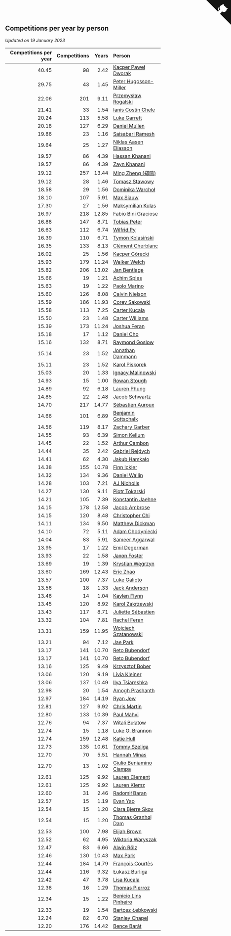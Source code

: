 ## Competitions per year by person

*Updated on 19 January 2023*

| Competitions per year | Competitions | Years | Person |
| ---: | ---: | ---: | :--- |
| 40.45 | 98 | 2.42 | [Kacper Paweł Dworak](https://www.worldcubeassociation.org/persons/2020DWOR01) |
| 29.75 | 43 | 1.45 | [Peter Hugosson-Miller](https://www.worldcubeassociation.org/persons/2021HUGO01) |
| 22.06 | 201 | 9.11 | [Przemysław Rogalski](https://www.worldcubeassociation.org/persons/2013ROGA02) |
| 21.41 | 33 | 1.54 | [Ianis Costin Chele](https://www.worldcubeassociation.org/persons/2021CHEL01) |
| 20.24 | 113 | 5.58 | [Luke Garrett](https://www.worldcubeassociation.org/persons/2017GARR05) |
| 20.18 | 127 | 6.29 | [Daniel Mullen](https://www.worldcubeassociation.org/persons/2016MULL04) |
| 19.86 | 23 | 1.16 | [Saisabari Ramesh](https://www.worldcubeassociation.org/persons/2021RAME01) |
| 19.64 | 25 | 1.27 | [Niklas Aasen Eliasson](https://www.worldcubeassociation.org/persons/2021ELIA01) |
| 19.57 | 86 | 4.39 | [Hassan Khanani](https://www.worldcubeassociation.org/persons/2018KHAN26) |
| 19.57 | 86 | 4.39 | [Zayn Khanani](https://www.worldcubeassociation.org/persons/2018KHAN28) |
| 19.12 | 257 | 13.44 | [Ming Zheng (郑鸣)](https://www.worldcubeassociation.org/persons/2009ZHEN11) |
| 19.12 | 28 | 1.46 | [Tomasz Stawowy](https://www.worldcubeassociation.org/persons/2021STAW01) |
| 18.58 | 29 | 1.56 | [Dominika Warchoł](https://www.worldcubeassociation.org/persons/2021WARC01) |
| 18.10 | 107 | 5.91 | [Max Siauw](https://www.worldcubeassociation.org/persons/2017SIAU02) |
| 17.30 | 27 | 1.56 | [Maksymilian Kulas](https://www.worldcubeassociation.org/persons/2021KULA02) |
| 16.97 | 218 | 12.85 | [Fabio Bini Graciose](https://www.worldcubeassociation.org/persons/2010GRAC02) |
| 16.88 | 147 | 8.71 | [Tobias Peter](https://www.worldcubeassociation.org/persons/2014PETE03) |
| 16.63 | 112 | 6.74 | [Wilfrid Py](https://www.worldcubeassociation.org/persons/2016PYWI01) |
| 16.39 | 110 | 6.71 | [Tymon Kolasiński](https://www.worldcubeassociation.org/persons/2016KOLA02) |
| 16.35 | 133 | 8.13 | [Clément Cherblanc](https://www.worldcubeassociation.org/persons/2014CHER05) |
| 16.02 | 25 | 1.56 | [Kacper Górecki](https://www.worldcubeassociation.org/persons/2021GORE01) |
| 15.93 | 179 | 11.24 | [Walker Welch](https://www.worldcubeassociation.org/persons/2011WELC01) |
| 15.82 | 206 | 13.02 | [Jan Bentlage](https://www.worldcubeassociation.org/persons/2010BENT01) |
| 15.66 | 19 | 1.21 | [Achim Spies](https://www.worldcubeassociation.org/persons/2021SPIE01) |
| 15.63 | 19 | 1.22 | [Paolo Marino](https://www.worldcubeassociation.org/persons/2021MARI04) |
| 15.60 | 126 | 8.08 | [Calvin Nielson](https://www.worldcubeassociation.org/persons/2014NIEL03) |
| 15.59 | 186 | 11.93 | [Corey Sakowski](https://www.worldcubeassociation.org/persons/2011SAKO01) |
| 15.58 | 113 | 7.25 | [Carter Kucala](https://www.worldcubeassociation.org/persons/2015KUCA01) |
| 15.50 | 23 | 1.48 | [Carter Williams](https://www.worldcubeassociation.org/persons/2021WILL06) |
| 15.39 | 173 | 11.24 | [Joshua Feran](https://www.worldcubeassociation.org/persons/2011FERA01) |
| 15.18 | 17 | 1.12 | [Daniel Cho](https://www.worldcubeassociation.org/persons/2021CHOD01) |
| 15.16 | 132 | 8.71 | [Raymond Goslow](https://www.worldcubeassociation.org/persons/2014GOSL01) |
| 15.14 | 23 | 1.52 | [Jonathan Dammann](https://www.worldcubeassociation.org/persons/2021DAMM01) |
| 15.11 | 23 | 1.52 | [Karol Piskorek](https://www.worldcubeassociation.org/persons/2021PISK01) |
| 15.03 | 20 | 1.33 | [Ignacy Malinowski](https://www.worldcubeassociation.org/persons/2021MALI02) |
| 14.93 | 15 | 1.00 | [Rowan Stough](https://www.worldcubeassociation.org/persons/2022STOU01) |
| 14.89 | 92 | 6.18 | [Lauren Phung](https://www.worldcubeassociation.org/persons/2016PHUN02) |
| 14.85 | 22 | 1.48 | [Jacob Schwartz](https://www.worldcubeassociation.org/persons/2021SCHW01) |
| 14.70 | 217 | 14.77 | [Sébastien Auroux](https://www.worldcubeassociation.org/persons/2008AURO01) |
| 14.66 | 101 | 6.89 | [Benjamin Gottschalk](https://www.worldcubeassociation.org/persons/2016GOTT01) |
| 14.56 | 119 | 8.17 | [Zachary Garber](https://www.worldcubeassociation.org/persons/2014GARB01) |
| 14.55 | 93 | 6.39 | [Simon Kellum](https://www.worldcubeassociation.org/persons/2016KELL12) |
| 14.45 | 22 | 1.52 | [Arthur Cambon](https://www.worldcubeassociation.org/persons/2021CAMB01) |
| 14.44 | 35 | 2.42 | [Gabriel Rejdych](https://www.worldcubeassociation.org/persons/2020REJD01) |
| 14.41 | 62 | 4.30 | [Jakub Hamkało](https://www.worldcubeassociation.org/persons/2018HAMK01) |
| 14.38 | 155 | 10.78 | [Finn Ickler](https://www.worldcubeassociation.org/persons/2012ICKL01) |
| 14.32 | 134 | 9.36 | [Daniel Wallin](https://www.worldcubeassociation.org/persons/2013WALL03) |
| 14.28 | 103 | 7.21 | [AJ Nicholls](https://www.worldcubeassociation.org/persons/2015NICH04) |
| 14.27 | 130 | 9.11 | [Piotr Tokarski](https://www.worldcubeassociation.org/persons/2013TOKA01) |
| 14.21 | 105 | 7.39 | [Konstantin Jaehne](https://www.worldcubeassociation.org/persons/2015JAEH01) |
| 14.15 | 178 | 12.58 | [Jacob Ambrose](https://www.worldcubeassociation.org/persons/2010AMBR01) |
| 14.15 | 120 | 8.48 | [Christopher Chi](https://www.worldcubeassociation.org/persons/2014CHIC01) |
| 14.11 | 134 | 9.50 | [Matthew Dickman](https://www.worldcubeassociation.org/persons/2013DICK01) |
| 14.10 | 72 | 5.11 | [Adam Chodyniecki](https://www.worldcubeassociation.org/persons/2017CHOD02) |
| 14.04 | 83 | 5.91 | [Sameer Aggarwal](https://www.worldcubeassociation.org/persons/2017AGGA01) |
| 13.95 | 17 | 1.22 | [Emil Degerman](https://www.worldcubeassociation.org/persons/2021DEGE01) |
| 13.93 | 22 | 1.58 | [Jaxon Foster](https://www.worldcubeassociation.org/persons/2021FOST01) |
| 13.69 | 19 | 1.39 | [Krystian Węgrzyn](https://www.worldcubeassociation.org/persons/2021WEGR01) |
| 13.60 | 169 | 12.43 | [Eric Zhao](https://www.worldcubeassociation.org/persons/2010ZHAO19) |
| 13.57 | 100 | 7.37 | [Luke Galioto](https://www.worldcubeassociation.org/persons/2015GALI02) |
| 13.56 | 18 | 1.33 | [Jack Anderson](https://www.worldcubeassociation.org/persons/2021ANDE05) |
| 13.46 | 14 | 1.04 | [Kaylen Flynn](https://www.worldcubeassociation.org/persons/2022FLYN01) |
| 13.45 | 120 | 8.92 | [Karol Zakrzewski](https://www.worldcubeassociation.org/persons/2014ZAKR01) |
| 13.43 | 117 | 8.71 | [Juliette Sébastien](https://www.worldcubeassociation.org/persons/2014SEBA01) |
| 13.32 | 104 | 7.81 | [Rachel Feran](https://www.worldcubeassociation.org/persons/2015FERA01) |
| 13.31 | 159 | 11.95 | [Wojciech Szatanowski](https://www.worldcubeassociation.org/persons/2011SZAT01) |
| 13.21 | 94 | 7.12 | [Jae Park](https://www.worldcubeassociation.org/persons/2015PARK24) |
| 13.17 | 141 | 10.70 | [Reto Bubendorf](https://www.worldcubeassociation.org/persons/2012BUBE01) |
| 13.17 | 141 | 10.70 | [Reto Bubendorf](https://www.worldcubeassociation.org/persons/2012BUBE01) |
| 13.16 | 125 | 9.49 | [Krzysztof Bober](https://www.worldcubeassociation.org/persons/2013BOBE01) |
| 13.06 | 120 | 9.19 | [Livia Kleiner](https://www.worldcubeassociation.org/persons/2013KLEI03) |
| 13.06 | 137 | 10.49 | [Ilya Tsiareshka](https://www.worldcubeassociation.org/persons/2012TERE01) |
| 12.98 | 20 | 1.54 | [Amogh Prashanth](https://www.worldcubeassociation.org/persons/2021PRAS01) |
| 12.97 | 184 | 14.19 | [Ryan Jew](https://www.worldcubeassociation.org/persons/2008JEWR01) |
| 12.81 | 127 | 9.92 | [Chris Martin](https://www.worldcubeassociation.org/persons/2013MART03) |
| 12.80 | 133 | 10.39 | [Paul Mahvi](https://www.worldcubeassociation.org/persons/2012MAHV01) |
| 12.76 | 94 | 7.37 | [Witali Bułatow](https://www.worldcubeassociation.org/persons/2015BUAT01) |
| 12.74 | 15 | 1.18 | [Luke O. Brannon](https://www.worldcubeassociation.org/persons/2021BRAN02) |
| 12.74 | 159 | 12.48 | [Katie Hull](https://www.worldcubeassociation.org/persons/2010HULL01) |
| 12.73 | 135 | 10.61 | [Tommy Szeliga](https://www.worldcubeassociation.org/persons/2012SZEL01) |
| 12.70 | 70 | 5.51 | [Hannah Minas](https://www.worldcubeassociation.org/persons/2017MINA04) |
| 12.70 | 13 | 1.02 | [Giulio Beniamino Ciampa](https://www.worldcubeassociation.org/persons/2022CIAM01) |
| 12.61 | 125 | 9.92 | [Lauren Clement](https://www.worldcubeassociation.org/persons/2013KLEM01) |
| 12.61 | 125 | 9.92 | [Lauren Klemz](https://www.worldcubeassociation.org/persons/2013KLEM01) |
| 12.60 | 31 | 2.46 | [Radomił Baran](https://www.worldcubeassociation.org/persons/2020BARA02) |
| 12.57 | 15 | 1.19 | [Evan Yao](https://www.worldcubeassociation.org/persons/2021YAOE02) |
| 12.54 | 15 | 1.20 | [Clara Bjerre Skov](https://www.worldcubeassociation.org/persons/2021SKOV01) |
| 12.54 | 15 | 1.20 | [Thomas Granhøj Dam](https://www.worldcubeassociation.org/persons/2021DAMT01) |
| 12.53 | 100 | 7.98 | [Elijah Brown](https://www.worldcubeassociation.org/persons/2015BROW03) |
| 12.52 | 62 | 4.95 | [Wiktoria Waryszak](https://www.worldcubeassociation.org/persons/2018WARY01) |
| 12.47 | 83 | 6.66 | [Alwin Rölz](https://www.worldcubeassociation.org/persons/2016ROLZ01) |
| 12.46 | 130 | 10.43 | [Max Park](https://www.worldcubeassociation.org/persons/2012PARK03) |
| 12.44 | 184 | 14.79 | [François Courtès](https://www.worldcubeassociation.org/persons/2008COUR01) |
| 12.44 | 116 | 9.32 | [Łukasz Burliga](https://www.worldcubeassociation.org/persons/2013BURL01) |
| 12.42 | 47 | 3.78 | [Lisa Kucala](https://www.worldcubeassociation.org/persons/2019KUCA01) |
| 12.38 | 16 | 1.29 | [Thomas Pierroz](https://www.worldcubeassociation.org/persons/2021PIER01) |
| 12.34 | 15 | 1.22 | [Benicio Lins Pinheiro](https://www.worldcubeassociation.org/persons/2021PINH01) |
| 12.33 | 19 | 1.54 | [Bartosz Łebkowski](https://www.worldcubeassociation.org/persons/2021LEBK01) |
| 12.24 | 82 | 6.70 | [Stanley Chapel](https://www.worldcubeassociation.org/persons/2016CHAP04) |
| 12.20 | 176 | 14.42 | [Bence Barát](https://www.worldcubeassociation.org/persons/2008BARA01) |


<a href="https://github.com/JustinTimeCuber/wca_statistics" class="github-corner" aria-label="View source on Github"><svg width="80" height="80" viewBox="0 0 250 250" style="fill:#151513; color:#fff; position: absolute; top: 0; border: 0; right: 0;" aria-hidden="true"><path d="M0,0 L115,115 L130,115 L142,142 L250,250 L250,0 Z"></path><path d="M128.3,109.0 C113.8,99.7 119.0,89.6 119.0,89.6 C122.0,82.7 120.5,78.6 120.5,78.6 C119.2,72.0 123.4,76.3 123.4,76.3 C127.3,80.9 125.5,87.3 125.5,87.3 C122.9,97.6 130.6,101.9 134.4,103.2" fill="currentColor" style="transform-origin: 130px 106px;" class="octo-arm"></path><path d="M115.0,115.0 C114.9,115.1 118.7,116.5 119.8,115.4 L133.7,101.6 C136.9,99.2 139.9,98.4 142.2,98.6 C133.8,88.0 127.5,74.4 143.8,58.0 C148.5,53.4 154.0,51.2 159.7,51.0 C160.3,49.4 163.2,43.6 171.4,40.1 C171.4,40.1 176.1,42.5 178.8,56.2 C183.1,58.6 187.2,61.8 190.9,65.4 C194.5,69.0 197.7,73.2 200.1,77.6 C213.8,80.2 216.3,84.9 216.3,84.9 C212.7,93.1 206.9,96.0 205.4,96.6 C205.1,102.4 203.0,107.8 198.3,112.5 C181.9,128.9 168.3,122.5 157.7,114.1 C157.9,116.9 156.7,120.9 152.7,124.9 L141.0,136.5 C139.8,137.7 141.6,141.9 141.8,141.8 Z" fill="currentColor" class="octo-body"></path></svg></a><style>.github-corner:hover .octo-arm{animation:octocat-wave 560ms ease-in-out}@keyframes octocat-wave{0%,100%{transform:rotate(0)}20%,60%{transform:rotate(-25deg)}40%,80%{transform:rotate(10deg)}}@media (max-width:500px){.github-corner:hover .octo-arm{animation:none}.github-corner .octo-arm{animation:octocat-wave 560ms ease-in-out}}</style>
